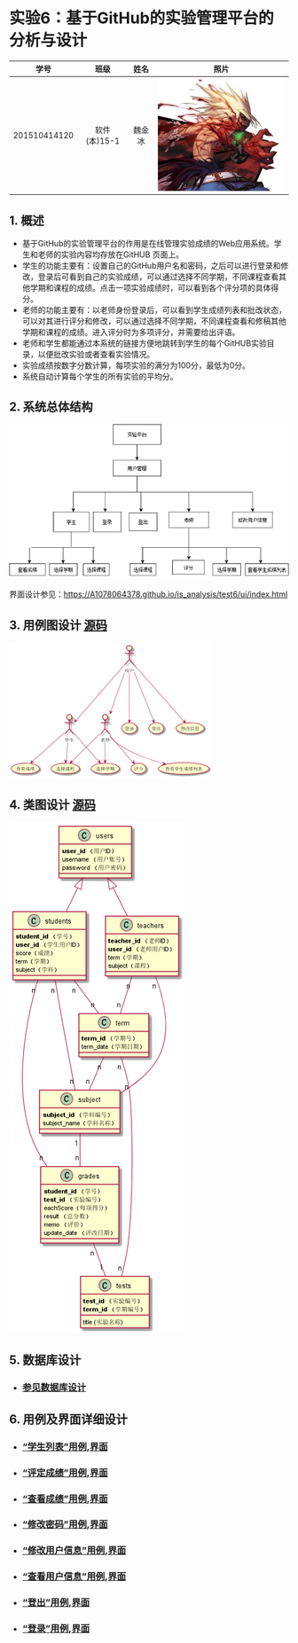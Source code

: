 # 实验6：基于GitHub的实验管理平台的分析与设计
|学号|班级|姓名|照片|
|:-------:|:-------------: | :----------:|:---:|
|201510414120|软件(本)15-1|魏金冰|![flow1](timg.jpg)|

## 1. 概述
- 基于GitHub的实验管理平台的作用是在线管理实验成绩的Web应用系统。学生和老师的实验内容均存放在GitHUB
页面上。
- 学生的功能主要有：设置自己的GitHub用户名和密码，之后可以进行登录和修改，登录后可看到自己的实验成绩，可以通过选择不同学期，不同课程查看其他学期和课程的成绩。点击一项实验成绩时，可以看到各个评分项的具体得分。
- 老师的功能主要有：以老师身份登录后，可以看到学生成绩列表和批改状态，可以对其进行评分和修改，可以通过选择不同学期，不同课程查看和修稿其他学期和课程的成绩。进入评分时为多项评分，并需要给出评语。
- 老师和学生都能通过本系统的链接方便地跳转到学生的每个GitHUB实验目录，以便批改实验或者查看实验情况。
- 实验成绩按数字分数计算，每项实验的满分为100分，最低为0分。
- 系统自动计算每个学生的所有实验的平均分。
    
## 2. 系统总体结构
![](系统总体结构.png)

界面设计参见：https://A1078064378.github.io/is_analysis/test6/ui/index.html
    
## 3. 用例图设计 [源码](src/yongli.puml)
![](yongli.png)

## 4. 类图设计 [源码](src/leitu1.puml)
![](leitu1.png)

## 5. 数据库设计
- ### [参见数据库设计](./数据库设计.md)

## 6. 用例及界面详细设计
- ### [“学生列表”用例](./用例/学生列表.md),[界面](https://zwdbox.github.io/is_analysis/test6/ui/index.html)
- ### [“评定成绩”用例](./用例/评定成绩.md),[界面](https://zwdbox.github.io/is_analysis/test6/ui/评定成绩.html)
- ### [“查看成绩”用例](./用例/查看成绩.md),[界面](https://zwdbox.github.io/is_analysis/test6/ui/查看成绩.html)
- ### [“修改密码”用例](./用例/修改密码.md),[界面](https://zwdbox.github.io/is_analysis/test6/ui/顶部菜单.html)
- ### [“修改用户信息”用例](./用例/修改用户信息.md),[界面](https://zwdbox.github.io/is_analysis/test6/ui/顶部菜单.html)
- ### [“查看用户信息”用例](./用例/查看用户信息.md),[界面](https://zwdbox.github.io/is_analysis/test6/ui/顶部菜单.html)
- ### [“登出”用例](./用例/登出.md),[界面](https://zwdbox.github.io/is_analysis/test6/ui/顶部菜单.html)
- ### [“登录”用例](./用例/登录.md),[界面](https://zwdbox.github.io/is_analysis/test6/ui/登录.html)
